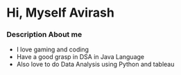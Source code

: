 # Hi, Myself Avirash
### Description About me
- I love gaming and coding
- Have a good grasp in DSA in Java Language
- Also love to do Data Analysis using Python and tableau
